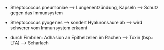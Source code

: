 - Streptococcus pneumoniae --> Lungenentzündung, Kapseln --> Schutz gegen das Immunsystem 

- Streptococcus pyogenes --> sondert Hyaluronsäure ab --> wird schwerer vom Immunsystem erkannt 
- durch Fimbrien: Adhäsion an Epithelzellen im Rachen --> Toxin (bsp.: LTA) --> Scharlach 
